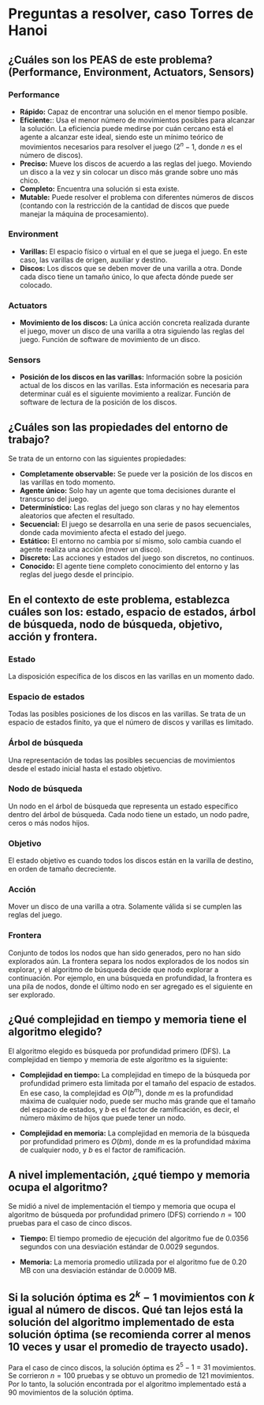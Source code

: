 # Preguntas a resolver, caso Torres de Hanoi

## ¿Cuáles son los PEAS de este problema? (Performance, Environment, Actuators, Sensors)

### Performance
- **Rápido:** Capaz de encontrar una solución en el menor tiempo posible.
- **Eficiente:**: Usa el menor número de movimientos posibles para alcanzar la solución. La eficiencia puede medirse por cuán cercano está el agente a alcanzar este ideal, siendo este un mínimo teórico de movimientos necesarios para resolver el juego ($2^n - 1$, donde $n$ es el número de discos).
- **Preciso:** Mueve los discos de acuerdo a las reglas del juego. Moviendo un disco a la vez y sin colocar un disco más grande sobre uno más chico.
- **Completo:** Encuentra una solución si esta existe.
- **Mutable:** Puede resolver el problema con diferentes números de discos (contando con la restricción de la cantidad de discos que puede manejar la máquina de procesamiento).

### Environment
- **Varillas:** El espacio físico o virtual en el que se juega el juego. En este caso, las varillas de origen, auxiliar y destino.
- **Discos:** Los discos que se deben mover de una varilla a otra. Donde cada disco tiene un tamaño único, lo que afecta dónde puede ser colocado.

### Actuators
- **Movimiento de los discos:** La única acción concreta realizada durante el juego, mover un disco de una varilla a otra siguiendo las reglas del juego. Función de software de movimiento de un disco.

### Sensors
- **Posición de los discos en las varillas:** Información sobre la posición actual de los discos en las varillas. Esta información es necesaria para determinar cuál es el siguiente movimiento a realizar. Función de software de lectura de la posición de los discos.

## ¿Cuáles son las propiedades del entorno de trabajo?
Se trata de un entorno con las siguientes propiedades:
- **Completamente observable:** Se puede ver la posición de los discos en las varillas en todo momento.
- **Agente único:** Solo hay un agente que toma decisiones durante el transcurso del juego.
- **Determinístico:** Las reglas del juego son claras y no hay elementos aleatorios que afecten el resultado.
- **Secuencial:** El juego se desarrolla en una serie de pasos secuenciales, donde cada movimiento afecta el estado del juego.
- **Estático:** El entorno no cambia por sí mismo, solo cambia cuando el agente realiza una acción (mover un disco).
- **Discreto:** Las acciones y estados del juego son discretos, no continuos.
- **Conocido:** El agente tiene completo conocimiento del entorno y las reglas del juego desde el principio.

## En el contexto de este problema, establezca cuáles son los: estado, espacio de estados, árbol de búsqueda, nodo de búsqueda, objetivo, acción y frontera.

### Estado
La disposición específica de los discos en las varillas en un momento dado.

### Espacio de estados
Todas las posibles posiciones de los discos en las varillas. Se trata de un espacio de estados finito, ya que el número de discos y varillas es limitado.

### Árbol de búsqueda
Una representación de todas las posibles secuencias de movimientos desde el estado inicial hasta el estado objetivo. 

### Nodo de búsqueda
Un nodo en el árbol de búsqueda que representa un estado específico dentro del árbol de búsqueda. Cada nodo tiene un estado, un nodo padre, ceros o más nodos hijos.

### Objetivo
El estado objetivo es cuando todos los discos están en la varilla de destino, en orden de tamaño decreciente.

### Acción
Mover un disco de una varilla a otra. Solamente válida si se cumplen las reglas del juego.

### Frontera
Conjunto de todos los nodos que han sido generados, pero no han sido explorados aún. La frontera separa los nodos explorados de los nodos sin explorar, y el algoritmo de búsqueda decide que nodo explorar a continuación. Por ejemplo, en una búsqueda en profundidad, la frontera es una pila de nodos, donde el último nodo en ser agregado es el siguiente en ser explorado.

## ¿Qué complejidad en tiempo y memoria tiene el algoritmo elegido?

El algoritmo elegido es búsqueda por profundidad primero (DFS). La complejidad en tiempo y memoria de este algoritmo es la siguiente:

- **Complejidad en tiempo:** La complejidad en timepo de la búsqueda por profundidad primero esta limitada por el tamaño del espacio de estados. En ese caso, la complejidad es $O(b^m)$, donde $m$ es la profundidad máxima de cualquier nodo, puede ser mucho más grande que el tamaño del espacio de estados, y $b$ es el factor de ramificación, es decir, el número máximo de hijos que puede tener un nodo. 

- **Complejidad en memoria:** La complejidad en memoria de la búsqueda por profundidad primero es $O(bm)$, donde $m$ es la profundidad máxima de cualquier nodo, y $b$ es el factor de ramificación.

## A nivel implementación, ¿qué tiempo y memoria ocupa el algoritmo? 

Se midió a nivel de implementación el tiempo y memoria que ocupa el algoritmo de búsqueda por profundidad primero (DFS) corriendo $n=100$ pruebas para el caso de cinco discos.

- **Tiempo:** El tiempo promedio de ejecución del algoritmo fue de 0.0356 segundos con una desviación estándar de 0.0029 segundos.

- **Memoria:** La memoria promedio utilizada por el algoritmo fue de 0.20 MB con una desviación estándar de 0.0009 MB.


## Si la solución óptima es $2^k - 1$ movimientos con $k$ igual al número de discos. Qué tan lejos está la solución del algoritmo implementado de esta solución óptima (se recomienda correr al menos 10 veces y usar el promedio de trayecto usado).

Para el caso de cinco discos, la solución óptima es $2^5 - 1 = 31$ movimientos. Se corrieron $n=100$ pruebas y se obtuvo un promedio de 121 movimientos. Por lo tanto, la solución encontrada por el algoritmo implementado está a 90 movimientos de la solución óptima.